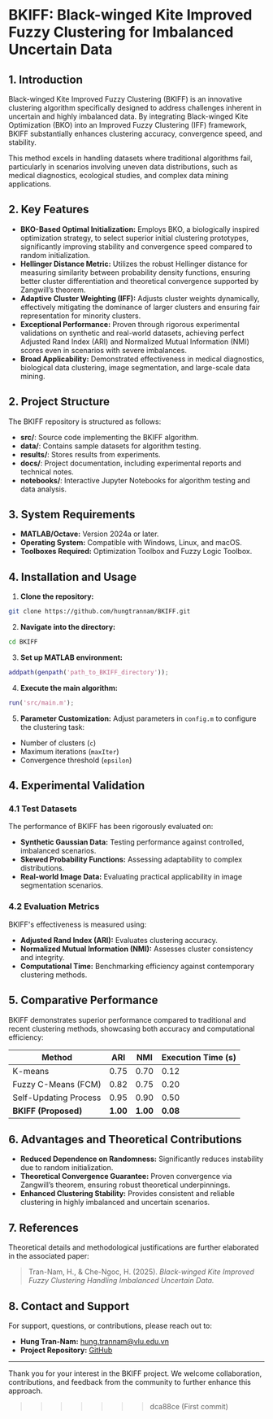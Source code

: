 # BKIFF: Black-winged Kite Improved Fuzzy Clustering for Imbalanced Uncertain Data

## 1. Introduction

Black-winged Kite Improved Fuzzy Clustering (BKIFF) is an innovative clustering algorithm specifically designed to address challenges inherent in uncertain and highly imbalanced data. By integrating Black-winged Kite Optimization (BKO) into an Improved Fuzzy Clustering (IFF) framework, BKIFF substantially enhances clustering accuracy, convergence speed, and stability.

This method excels in handling datasets where traditional algorithms fail, particularly in scenarios involving uneven data distributions, such as medical diagnostics, ecological studies, and complex data mining applications.

## 2. Key Features

- **BKO-Based Optimal Initialization:** Employs BKO, a biologically inspired optimization strategy, to select superior initial clustering prototypes, significantly improving stability and convergence speed compared to random initialization.
- **Hellinger Distance Metric:** Utilizes the robust Hellinger distance for measuring similarity between probability density functions, ensuring better cluster differentiation and theoretical convergence supported by Zangwill’s theorem.
- **Adaptive Cluster Weighting (IFF):** Adjusts cluster weights dynamically, effectively mitigating the dominance of larger clusters and ensuring fair representation for minority clusters.
- **Exceptional Performance:** Proven through rigorous experimental validations on synthetic and real-world datasets, achieving perfect Adjusted Rand Index (ARI) and Normalized Mutual Information (NMI) scores even in scenarios with severe imbalances.
- **Broad Applicability:** Demonstrated effectiveness in medical diagnostics, biological data clustering, image segmentation, and large-scale data mining.

## 2. Project Structure

The BKIFF repository is structured as follows:
- **src/**: Source code implementing the BKIFF algorithm.
- **data/**: Contains sample datasets for algorithm testing.
- **results/**: Stores results from experiments.
- **docs/**: Project documentation, including experimental reports and technical notes.
- **notebooks/**: Interactive Jupyter Notebooks for algorithm testing and data analysis.

## 3. System Requirements

- **MATLAB/Octave:** Version 2024a or later.
- **Operating System:** Compatible with Windows, Linux, and macOS.
- **Toolboxes Required:** Optimization Toolbox and Fuzzy Logic Toolbox.

## 4. Installation and Usage

1. **Clone the repository:**
```bash
git clone https://github.com/hungtrannam/BKIFF.git
```

2. **Navigate into the directory:**
```bash
cd BKIFF
```

3. **Set up MATLAB environment:**
```matlab
addpath(genpath('path_to_BKIFF_directory'));
```

4. **Execute the main algorithm:**
```matlab
run('src/main.m');
```

5. **Parameter Customization:**
Adjust parameters in `config.m` to configure the clustering task:
- Number of clusters (`c`)
- Maximum iterations (`maxIter`)
- Convergence threshold (`epsilon`)

## 4. Experimental Validation

### 4.1 Test Datasets

The performance of BKIFF has been rigorously evaluated on:

- **Synthetic Gaussian Data:** Testing performance against controlled, imbalanced scenarios.
- **Skewed Probability Functions:** Assessing adaptability to complex distributions.
- **Real-world Image Data:** Evaluating practical applicability in image segmentation scenarios.

### 4.2 Evaluation Metrics

BKIFF's effectiveness is measured using:

- **Adjusted Rand Index (ARI):** Evaluates clustering accuracy.
- **Normalized Mutual Information (NMI):** Assesses cluster consistency and integrity.
- **Computational Time:** Benchmarking efficiency against contemporary clustering methods.

## 5. Comparative Performance

BKIFF demonstrates superior performance compared to traditional and recent clustering methods, showcasing both accuracy and computational efficiency:

| Method                 | ARI  | NMI  | Execution Time (s) |
|------------------------|------|------|-------------------|
| K-means                | 0.75 | 0.70 | 0.12               |
| Fuzzy C-Means (FCM)    | 0.82 | 0.75 | 0.20              |
| Self-Updating Process  | 0.95 | 0.90 | 0.50              |
| **BKIFF (Proposed)**   | **1.00** | **1.00** | **0.08**  |

## 6. Advantages and Theoretical Contributions

- **Reduced Dependence on Randomness:** Significantly reduces instability due to random initialization.
- **Theoretical Convergence Guarantee:** Proven convergence via Zangwill’s theorem, ensuring robust theoretical underpinnings.
- **Enhanced Clustering Stability:** Provides consistent and reliable clustering in highly imbalanced and uncertain scenarios.

## 7. References

Theoretical details and methodological justifications are further elaborated in the associated paper:

> Tran-Nam, H., & Che-Ngoc, H. (2025). *Black-winged Kite Improved Fuzzy Clustering Handling Imbalanced Uncertain Data.*

## 8. Contact and Support

For support, questions, or contributions, please reach out to:
- **Hung Tran-Nam:** [hung.trannam@vlu.edu.vn](mailto:hung.trannam@vlu.edu.vn)
- **Project Repository:** [GitHub](https://github.com/hungtrannam/BKIFF)

---

Thank you for your interest in the BKIFF project. We welcome collaboration, contributions, and feedback from the community to further enhance this approach.

>>>>>>> dca88ce (First commit)
